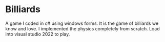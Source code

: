 # Billiards
A game I coded in c# using windows forms. It is the game of billiards we know and love. I implemented the physics completely from scratch. Load into visual studio 2022 to play.

